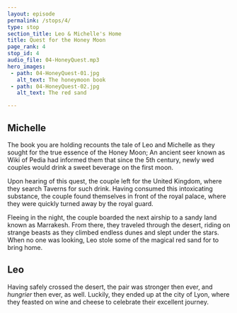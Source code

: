 ```yaml
---
layout: episode
permalink: /stops/4/
type: stop
section_title: Leo & Michelle's Home
title: Quest for the Honey Moon
page_rank: 4
stop_id: 4
audio_file: 04-HoneyQuest.mp3
hero_images:
 - path: 04-HoneyQuest-01.jpg
   alt_text: The honeymoon book
 - path: 04-HoneyQuest-02.jpg
   alt_text: The red sand

---
```


## Michelle
The book you are holding recounts the tale of Leo and Michelle as they sought for the
true essence of the Honey Moon; An ancient seer known as Wiki of Pedia had informed them that since the 5th century, newly wed couples would drink a sweet beverage on the first moon.

Upon hearing of this quest, the couple left for the United Kingdom, where they search Taverns for such drink. Having consumed this intoxicating substance, the couple found themselves in front of the royal palace, where they were quickly turned away by the royal guard.

Fleeing in the night, the couple boarded the next airship to a sandy land known as Marrakesh. From there, they traveled through the desert, riding on strange beasts as they climbed endless dunes and slept under the stars. When no one was looking, Leo stole some of the magical red sand for to bring home.

## Leo
Having safely crossed the desert, the pair was stronger then ever, and *hungrier* then ever, as well. Luckily, they ended up at the city of Lyon, where they feasted on wine and cheese to celebrate their excellent journey.
